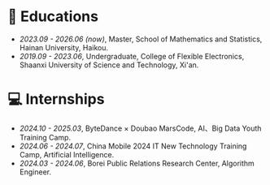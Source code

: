 # 📖 Educations

- *2023.09 - 2026.06 (now)*, Master, School of Mathematics and Statistics, Hainan University, Haikou.
- *2019.09 - 2023.06*, Undergraduate, College of Flexible Electronics, Shaanxi University of Science and Technology, Xi'an.

<!--
# 💬 Invited Talks

- *2022.02*, Hosted MLNLP seminar | [\[Video\]](https://www.bilibili.com/video/BV1wF411x7qh)
- *2021.06*, Audio & Speech Synthesis, Huawei internal talk
- *2021.03*, Non-autoregressive Speech Synthesis, PaperWeekly & biendata | [\[video\]](https://www.bilibili.com/video/BV1uf4y1t7Hr/)
- *2020.12*, Non-autoregressive Speech Synthesis, Huawei Noah's Ark Lab internal talk
-->

# 💻 Internships

- *2024.10 - 2025.03*, ByteDance × Doubao MarsCode, AI、Big Data Youth Training Camp.
- *2024.06 - 2024.07*, China Mobile 2024 IT New Technology Training Camp, Artificial Intelligence.
- *2024.03 - 2024.06*, Borei Public Relations Research Center, Algorithm Engineer.
